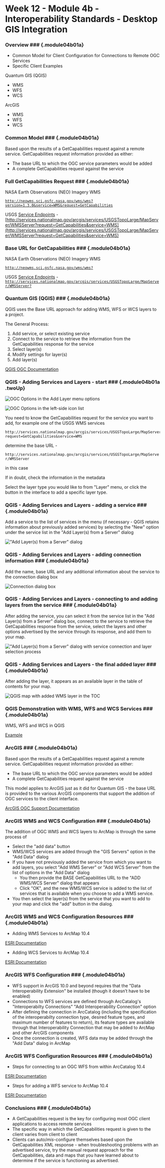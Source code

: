 ---
...


<!---------------------------------------------------------------------------->
<!-- Week 12 ----------------------------------------------------------------->
<!-- Lecture 04 b 01 a ------------------------------------------------------->
<!-- Interoperability Standards----------------------------------------------->
<!-- Desktop GIS Integration-------------------------------------------------->
<!---------------------------------------------------------------------------->

# Week 12 - Module 4b - Interoperability Standards - Desktop GIS Integration


### Overview ###  {.module04b01a}

* Common Model for Client Configuration for Connections to Remote OGC Services
* Specific Client Examples

Quantum GIS (QGIS)

* WMS
* WFS
* WCS

ArcGIS

* WMS
* WFS
* WCS

### Common Model ###  {.module04b01a}

Based upon the results of a GetCapabilities request against a remote service. GetCapabilities request information provided as either:

* The base URL to which the OGC service parameters would be added
* A complete GetCapabilities request against the service


### Full GetCapabilities Request ###  {.module04b01a}

NASA Earth Observations (NEO) Imagery WMS

[`http://neowms.sci.gsfc.nasa.gov/wms/wms?version=1.3.0&service=WMS&request=GetCapabilities`](http://neowms.sci.gsfc.nasa.gov/wms/wms?version=1.3.0&service=WMS&request=GetCapabilities)

USGS [Service Endpoints](http://viewer.nationalmap.gov/services/) - [http://services.nationalmap.gov/arcgis/services/USGSTopoLarge/MapServer/WMSServer?request=GetCapabilities&service=WMS](http://services.nationalmap.gov/arcgis/services/USGSTopoLarge/MapServer/WMSServer?request=GetCapabilities&service=WMS)


### Base URL for GetCapabilities ###  {.module04b01a}

NASA Earth Observations (NEO) Imagery WMS

[`http://neowms.sci.gsfc.nasa.gov/wms/wms?`](http://neowms.sci.gsfc.nasa.gov/wms/wms?)

USGS [Service Endpoints](http://viewer.nationalmap.gov/services/) - [`http://services.nationalmap.gov/arcgis/services/USGSTopoLarge/MapServer/WMSServer?`](http://services.nationalmap.gov/arcgis/services/USGSTopoLarge/MapServer/WMSServer?)



### Quantum GIS (QGIS) ###  {.module04b01a}

QGIS uses the Base URL approach for adding WMS, WFS or WCS layers to a project. 

The General Process: 

1. Add service, or select existing service
2. Connect to the service to retrieve the information from the GetCapabilities response for the service
3. Select layer(s)
4. Modify settings for layer(s)
5. Add layer(s)

[QGIS OGC Documentation](http://docs.qgis.org/2.14/en/docs/user_manual/working_with_ogc/index.html)


### QGIS - Adding Services and Layers - start ###  {.module04b01a .twoUp}

![OGC Options in the *Add Layer* menu options](images/QGIS-AddLayer-OGC.png)

![OGC Options in the left-side icon list](images/QGIS-AddOGC-Buttons.png)


You need to know the GetCapabilities request for the service you want to add, for example one of the USGS WMS services

~~~~~~~~~~~
http://services.nationalmap.gov/arcgis/services/USGSTopoLarge/MapServer/WMSServer?request=GetCapabilities&service=WMS
~~~~~~~~~~~

determine the base URL - 

`http://services.nationalmap.gov/arcgis/services/USGSTopoLarge/MapServer/WMSServer 	` 

in this case

If in doubt, check the information in the metadata

Select the layer type you would like to from "Layer" menu, or click the button in the interface to add a specific layer type.

### QGIS - Adding Services and Layers - adding a service ###  {.module04b01a}

Add a service to the list of services in the menu (if necessary - QGIS retains information about previously added services) by selecting the "New" option under the service list in the "Add Layer(s) from a Server" dialog

!["Add Layer(s) from a Server" dialog](images/QGIS-AddLayer_s_fromAWM_T_SServer.png)


### QGIS - Adding Services and Layers - adding connection information ###  {.module04b01a}

Add the name, base URL and any additional information about the service to the connection dialog box

![Connection dialog box](images/QGIS-AddConnectionDialog.png) 

### QGIS - Adding Services and Layers - connecting to and adding layers from the service ###  {.module04b01a}

After adding the service, you can select it from the service list in the "Add Layer(s) from a Server" dialog box, connect to the service to retrieve the GetCapabilities response from the service, select the layers and other options advertised by the service through its response, and add them to your map. 

!["Add Layer(s) from a Server" dialog with service connection and layer selection process](images/QGIS-AddLayerFromSource.png)

### QGIS - Adding Services and Layers - the final added layer ###  {.module04b01a}

After adding the layer, it appears as an available layer in the table of contents for your map.

![QGIS map with added WMS layer in the TOC](images/QGIS-AddedOGCLayers.png) 


### QGIS Demonstration with WMS, WFS and WCS Services ###  {.module04b01a}

WMS, WFS and WCS in QGIS

[Example](https://github.com/karlbenedict/GEOG485-585/blob/master/sample-files/QGIS_OGC_demo.qgs)




### ArcGIS ###  {.module04b01a}

Based upon the results of a GetCapabilities request against a remote service. GetCapabilities request information provided as either:

* The base URL to which the OGC service parameters would be added
* A complete GetCapabilities request against the service

This model applies to ArcGIS just as it did for Quantum GIS - the base URL is provided to the various ArcGIS components that support the addition of OGC services to the client interface.

[ArcGIS OGC Support Documentation](http://desktop.arcgis.com/en/arcmap/10.4/map/web-maps-and-services/about-using-ogc-service-layers.htm)


### ArcGIS WMS and WCS Configuration ###  {.module04b01a}

The addition of OGC WMS and WCS layers to ArcMap is through the same process of 

* Select the "add data" button
* WMS/WCS services are added through the "GIS Servers" option in the "Add Data" dialog
* If you have not previously added the service from which you want to add layers, you select "Add WMS Server" or "Add WCS Server" from the list of options in the "Add Data" dialog
	* You then provide the BASE GetCapabilities URL to the "ADD WMS/WCS Server" dialog that appears
	* Click "OK", and the new WMS/WCS service is added to the list of services that is available when you choose to add a WMS service.
* You then select the layer(s) from the service that you want to add to your map and click the "add" button in the dialog. 

### ArcGIS WMS and WCS Configuration Resources ###  {.module04b01a}

* Adding WMS Services to ArcMap 10.4

[ESRI Documentation](http://desktop.arcgis.com/en/arcmap/10.4/map/web-maps-and-services/adding-wms-services.htm)

* Adding WCS Services to ArcMap 10.4

[ESRI Documentation](http://desktop.arcgis.com/en/arcmap/10.4/map/web-maps-and-services/adding-a-wcs-service-to-arcmap.htm)


### ArcGIS WFS Configuration ###  {.module04b01a}

* WFS support in ArcGIS 10.0 and beyond requires that the "Data Interoperability Extension" be installed (though it doesn’t have to be enabled)
* Connections to WFS services are defined through ArcCatalog's "Interoperabilty Connections" "Add Interoperability Connection" option
* After defining the connection in ArcCatalog (including the specification of the interoperabilty connection type, desired feature types, and maximum number of features to return), its feature types are available through that Interoperability Connection that may be added to ArcMap and other ArcGIS components
* Once the connection is created, WFS data may be added through the "Add Data" dialog in ArcMap


### ArcGIS WFS Configuration Resources ###  {.module04b01a}

* Steps for connecting to an OGC WFS from within ArcCatalog 10.4

[ESRI Documentation](http://desktop.arcgis.com/en/arcmap/10.4/extensions/production-mapping/adding-a-wfs-connection.htm)

* Steps for adding a WFS service to ArcMap 10.4

[ESRI Documentation](http://desktop.arcgis.com/en/arcmap/10.4/map/web-maps-and-services/adding-a-wfs-service-to-arcmap.htm)




### Conclusions ###  {.module04b01a}

* A GetCapabilities request is the key for configuring most OGC client applications to access remote services
* The specific way in which the GetCapabilities request is given to the client varies from client to client
* Clients can auto/_mis_-configure themselves based upon the GetCapabilities XML response - when troubleshooting problems with an advertised service, try the manual request approach for the GetCapabilities, data and maps that you have learned about to determine if the service is functioning as advertised. 

